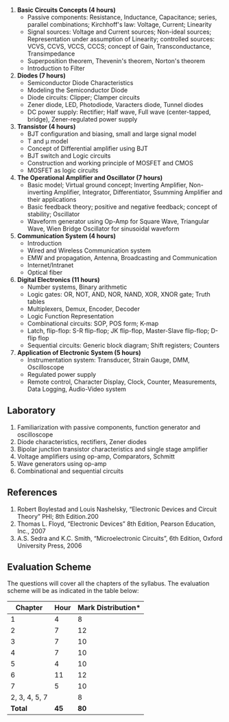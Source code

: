 1. **Basic Circuits Concepts (4 hours)**
   * Passive components: Resistance, Inductance, Capacitance; series, parallel combinations; Kirchhoff's law: Voltage, Current; Linearity
   * Signal sources: Voltage and Current sources; Non-ideal sources; Representation under assumption of Linearity; controlled sources: VCVS, CCVS, VCCS, CCCS; concept of  Gain, Transconductance, Transimpedance
   * Superposition theorem, Thevenin's theorem, Norton's theorem
   * Introduction to Filter
2. **Diodes (7 hours)**
   * Semiconductor Diode Characteristics
   * Modeling the Semiconductor Diode
   * Diode circuits: Clipper; Clamper circuits
   * Zener diode, LED, Photodiode, Varacters diode, Tunnel diodes
   * DC power supply: Rectifier; Half wave, Full wave (center-tapped, bridge), Zener-regulated power supply
3. **Transistor (4 hours)**
   * BJT configuration and biasing, small and large signal model
   * T and µ model
   * Concept of Differential amplifier using BJT
   * BJT switch and Logic circuits
   * Construction and working principle of MOSFET and CMOS
   * MOSFET as logic circuits
4. **The Operational Amplifier and Oscillator (7 hours)**
   * Basic model; Virtual ground concept; Inverting Amplifier, Non-inverting Amplifier, Integrator, Differentiator, Ssumming Amplifier and their applications
   * Basic feedback theory; positive and negative feedback; concept of stability; Oscillator
   * Waveform generator using Op-Amp for Square Wave, Triangular Wave, Wien Bridge Oscillator for sinusoidal waveform
5. **Communication System (4 hours)**
   * Introduction
   * Wired and Wireless Communication system
   * EMW and propagation, Antenna, Broadcasting and Communication
   * Internet/Intranet
   * Optical fiber
6. **Digital Electronics (11 hours)**
   * Number systems, Binary arithmetic
   * Logic gates: OR, NOT, AND, NOR, NAND, XOR, XNOR gate; Truth tables
   * Multiplexers, Demux, Encoder, Decoder
   * Logic Function Representation
   * Combinational circuits: SOP, POS form; K-map
   * Latch, flip-flop: S-R flip-flop; JK flip-flop, Master-Slave flip-flop; D-flip flop
   * Sequential circuits: Generic block diagram; Shift registers; Counters
7. **Application of Electronic System (5 hours)**
   * Instrumentation system: Transducer, Strain Gauge, DMM, Oscilloscope
   * Regulated power supply
   * Remote control, Character Display, Clock, Counter, Measurements, Data Logging, Audio-Video system

## Laboratory

1. Familiarization with passive components, function generator and oscilloscope
2. Diode characteristics, rectifiers, Zener diodes
3. Bipolar junction transistor characteristics and single stage amplifier
4. Voltage amplifiers using op-amp, Comparators, Schmitt
5. Wave generators using op-amp
6. Combinational and sequential circuits

## References

1. Robert Boylestad and Louis Nashelsky, “Electronic Devices and Circuit Theory” PHI; 8th  Edition.200
2. Thomas  L. Floyd, “Electronic Devices” 8th Edition, Pearson Education, Inc., 2007
3. A.S.  Sedra and K.C. Smith, “Microelectronic Circuits”, 6th Edition,  Oxford University Press, 2006

## Evaluation Scheme

The questions will cover all the chapters of the syllabus. The evaluation scheme will be as indicated in the table below:

| Chapter       | Hour   | Mark Distribution* |
| ------------- | ------ | ------------------ |
| 1             | 4      | 8                  |
| 2             | 7      | 12                 |
| 3             | 7      | 10                 |
| 4             | 7      | 10                 |
| 5             | 4      | 10                 |
| 6             | 11     | 12                 |
| 7             | 5      | 10                 |
| 2, 3, 4, 5, 7 |        | 8                  |
| **Total**     | **45** | **80**             |

